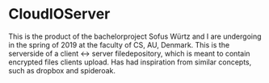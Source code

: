 # CloudIOServer

This is the product of the bachelorproject Sofus Würtz and I are undergoing in the spring of 2019 at the faculty of CS, AU, Denmark.
This is the serverside of a client <-> server filedepository, which is meant to contain encrypted files clients upload.
Has had inspiration from similar concepts, such as dropbox and spideroak.
